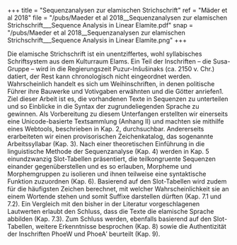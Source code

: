 +++
title = "Sequenzanalysen zur elamischen Strichschrift"
ref = "Mäder et al 2018"
file = "/pubs/Maeder et al 2018__Sequenzanalysen zur elamischen Strichschrift___Sequence Analysis in Linear Elamite.pdf"
snap = "/pubs/Maeder et al 2018__Sequenzanalysen zur elamischen Strichschrift___Sequence Analysis in Linear Elamite.png"
+++

Die elamische Strichschrift ist ein unentziffertes, wohl syllabisches Schriftsystem aus dem Kulturraum Elams. Ein Teil der Inschriften – die Susa-Gruppe – wird in die Regierungszeit Puzur-Inšušinaks
(ca. 2150 v. Chr.) datiert, der Rest kann chronologisch nicht eingeordnet werden. Wahrscheinlich handelt
es sich um Weihinschriften, in denen politische Führer ihre Bauwerke und Votivgaben erwähnten und die
Götter anriefen1. Ziel dieser Arbeit ist es, die vorhandenen Texte in Sequenzen zu unterteilen und so
Einblicke in die Syntax der zugrundeliegenden Sprache zu gewinnen. Als Vorbereitung zu diesem
Unterfangen erstellten wir einerseits eine Unicode-basierte Textsammlung (Anhang II) und machten sie
mithilfe eines Webtools, beschrieben in Kap. 2, durchsuchbar. Andererseits erarbeiteten wir einen
provisorischen Zeichenkatalog, das sogenannte Arbeitssyllabar (Kap. 3). Nach einer theoretischen
Einführung in die linguistische Methode der Sequenzanalyse (Kap. 4) werden in Kap. 5 einundzwanzig
Slot-Tabellen präsentiert, die teilkongruente Sequenzen einander gegenüberstellen und es so erlauben,
Morpheme und Morphemgruppen zu isolieren und ihnen teilweise eine syntaktische Funktion zuzuordnen
(Kap. 6). Basierend auf den Slot-Tabellen wird zudem für die häufigsten Zeichen berechnet, mit welcher
Wahrscheinlichkeit sie an einem Wortende stehen und somit Suffixe darstellen dürften (Kap. 7.1 und
7.2). Ein Vergleich mit den bisher in der Literatur vorgeschlagenen Lautwerten erlaubt den Schluss, dass
die Texte die elamische Sprache abbilden (Kap. 7.3). Zum Schluss werden, ebenfalls basierend auf den
Slot-Tabellen, weitere Erkenntnisse besprochen (Kap. 8) sowie die Authentizität der Inschriften PhoeW
und PhoeA′ beurteilt (Kap. 9).
